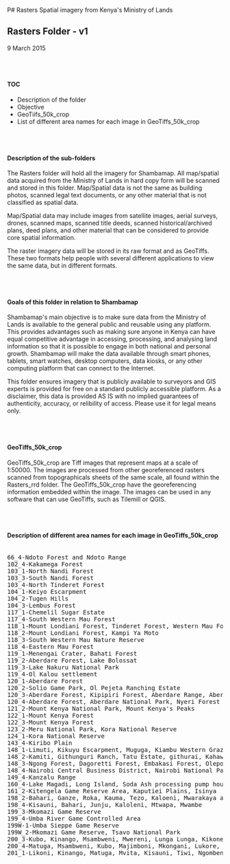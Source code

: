 P# Rasters
Spatial imagery from Kenya's Ministry of Lands

<H2>Rasters Folder - v1</H2>
9 March 2015

<BR></BR>
<H4>TOC</H4>
<UL>
<LI>Description of the folder
<LI>Objective
<LI>GeoTiifs_50k_crop
<LI>List of different area names for each image in GeoTiffs_50k_crop
</UL>


<BR></BR>
<P>
<H4>Description of the sub-folders</H4>
The Rasters folder will hold all the imagery for Shambamap. All map/spatial data acquired from the Ministry of Lands in hard copy form will be scanned and stored in this folder. Map/Spatial data is not the same as building photos, scanned legal text documents, or any other material that is not classified as spatial data.

Map/Spatial data may include images from satellite images, aerial surveys, drones, scanned maps, scanned title deeds, scanned historical/archived plans, deed plans, and other material that can be considered to provide core spatial information.

The raster imagery data will be stored in its raw format and as GeoTiffs. These two formats help people with several different applications to view the same data, but in different formats.
</P>


<BR></BR>
<P>
<H4>Goals of this folder in relation to Shambamap</H4>
Shambamap's main objective is to make sure data from the Ministry of Lands is available to the general public and reusable using any platform. This provides advantages such as making sure anyone in Kenya can have equal competitive advantage in accessing, processing, and analysing land information so that it is possible to engage in both national and personal growth. Shambamap will make the data available through smart phones, tablets, smart watches, desktop computers, data kiosks, or any other computing platform that can connect to the Internet.
</P>

<P>
This folder ensures imagery that is publicly available to surveyors and GIS experts is provided for free on a standard publicly accessible platform. As a disclaimer, this data is provided AS IS with no implied guarantees of authenticity, accuracy, or relibility of access. Please use it for legal means only.
</P>


<BR></BR>
<P>
<H4>GeoTiffs_50k_crop</H4>
GeoTiffs_50k_crop are Tiff images that represent maps at a scale of 1:50000. The images are processed from other georeferenced rasters scanned from topographicals sheets of the same scale, all found within the Rasters_rrd folder. The GeoTiffs_50k_crop have the georeferencing information embedded within the image. The images can be used in any software that can use GeoTiffs, such as Tilemill or QGIS.
</P>

<BR></BR>
<P>
<H4>Description of different area names for each image in GeoTiffs_50k_crop</H4>

<PRE>

66_4-Ndoto Forest and Ndoto Range
102_4-Kakamega Forest
103_1-North Nandi Forest
103_3-South Nandi Forest
103_4-North Tinderet Forest
104_1-Keiyo Escarpment
104_2-Tugen Hills
104_3-Lembus Forest
117_1-Chemelil Sugar Estate
117_4-South Western Mau Forest
118_1-Mount Londiani Forest, Tinderet Forest, Western Mau Forest
118_2-Mount Londiani Forest, Kampi Ya Moto
118_3-South Western Mau Nature Reserve
118_4-Eastern Mau Forest
119_1-Menengai Crater, Bahati Forest
119_2-Aberdare Forest, Lake Bolossat
119_3-Lake Nakuru National Park
119_4-Ol Kalou settlement
120_1-Aberdare Forest
120_2-Solio Game Park, Ol Pejeta Ranching Estate
120_3-Aberdare Forest, Kipipiri Forest, Aberdare Range, Aberdare National Park
120_4-Aberdare Forest, Aberdare National Park, Nyeri Forest
121_2-Mount Kenya National Park, Mount Kenya's Peaks
122_1-Mount Kenya Forest
122_3-Mount Kenya Forest
123_2-Meru National Park, Kora National Reserve
124_1-Kora National Reserve
143_4-Kiribo Plain
148_1-Limuti, Kikuyu Escarpment, Muguga, Kiambu Western Grazing Area
148_2-Kamiti, Githunguri Ranch, Tatu Estate, githurai, Kahawa, Riara, Ruaka, Roysambu, Kasarani
148_3-Ngong Forest, Dagoretti Forest, Embakasi Forest, Olepolos, Balbal Olera, Kiambu Western Grazing Area, Esaigeri, Kiserian
148_4-Nairobi Central Business District, Nairobi National Park, Mavoko Municipality, Jomo Kenyatta International Airport, Kitengela Game Conservation Area, Athi Plains
149_4-Kanzalu Range
160_4-Lake Magadi, Long Island, Soda Ash processing pump houses, Lake Magadi Salt Evaporation Pans, 
161_2-Kitengela Game Reserve Area, Kaputiei Plains, Isinya
198_2-Bahari, Ganze, Roka, Kauma, Tezo, Kaloeni, Mwarakaya and Chonyi
198_4-Kisauni, Bahari, Junju, Kaloleni, Mtwapa, Mwambe
199_3-Mkomazi Game Reserve
199_4-Umba River Game Controlled Area
199W-1-Umba Sieppe Game Reserve
199W_2-Mkomazi Game Reserve, Tsavo National Park
200_3-Kubo, Kinango, Msambweni, Mwereni, Lunga Lunga, Kikoneni
200_4-Matuga, Msambweni, Kubo, Majimboni, Mkongani, Lukore, Diani, Shirazi/Funzi
201_1-Likoni, Kinango, Matuga, Mvita, Kisauni, Tiwi, Ngombeni, Kizingo, Majengo, Tsimba

</PRE>
</P>
